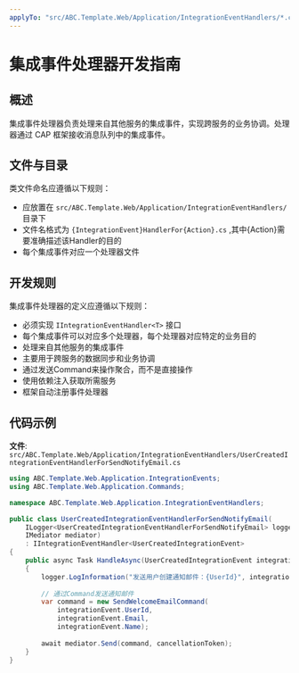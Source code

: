 ```yaml
---
applyTo: "src/ABC.Template.Web/Application/IntegrationEventHandlers/*.cs"
---
```


# 集成事件处理器开发指南

## 概述

集成事件处理器负责处理来自其他服务的集成事件，实现跨服务的业务协调。处理器通过 CAP 框架接收消息队列中的集成事件。

## 文件与目录

类文件命名应遵循以下规则：
- 应放置在 `src/ABC.Template.Web/Application/IntegrationEventHandlers/` 目录下
- 文件名格式为 `{IntegrationEvent}HandlerFor{Action}.cs` ,其中{Action}需要准确描述该Handler的目的
- 每个集成事件对应一个处理器文件

## 开发规则

集成事件处理器的定义应遵循以下规则：
- 必须实现 `IIntegrationEventHandler<T>` 接口
- 每个集成事件可以对应多个处理器，每个处理器对应特定的业务目的
- 处理来自其他服务的集成事件
- 主要用于跨服务的数据同步和业务协调
- 通过发送Command来操作聚合，而不是直接操作
- 使用依赖注入获取所需服务
- 框架自动注册事件处理器

## 代码示例

**文件**: `src/ABC.Template.Web/Application/IntegrationEventHandlers/UserCreatedIntegrationEventHandlerForSendNotifyEmail.cs`

```csharp
using ABC.Template.Web.Application.IntegrationEvents;
using ABC.Template.Web.Application.Commands;

namespace ABC.Template.Web.Application.IntegrationEventHandlers;

public class UserCreatedIntegrationEventHandlerForSendNotifyEmail(
    ILogger<UserCreatedIntegrationEventHandlerForSendNotifyEmail> logger,
    IMediator mediator)
    : IIntegrationEventHandler<UserCreatedIntegrationEvent>
{
    public async Task HandleAsync(UserCreatedIntegrationEvent integrationEvent, CancellationToken cancellationToken)
    {
        logger.LogInformation("发送用户创建通知邮件：{UserId}", integrationEvent.UserId);
        
        // 通过Command发送通知邮件
        var command = new SendWelcomeEmailCommand(
            integrationEvent.UserId,
            integrationEvent.Email, 
            integrationEvent.Name);
            
        await mediator.Send(command, cancellationToken);
    }
}
```